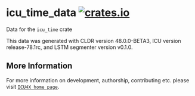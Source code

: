 # icu_time_data [![crates.io](https://img.shields.io/crates/v/icu_time_data)](https://crates.io/crates/icu_time_data)

<!-- cargo-rdme start -->

Data for the `icu_time` crate

This data was generated with CLDR version 48.0.0-BETA3, ICU version release-78.1rc, and
LSTM segmenter version v0.1.0.

<!-- cargo-rdme end -->

## More Information

For more information on development, authorship, contributing etc. please visit [`ICU4X home page`](https://github.com/unicode-org/icu4x).

